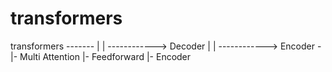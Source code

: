 # transformers



transformers -------
                    |
                    |  ------------> Decoder
                    |
                    |  ------------> Encoder -
                                              |- Multi Attention
                                              |- Feedforward
                                              |- Encoder
